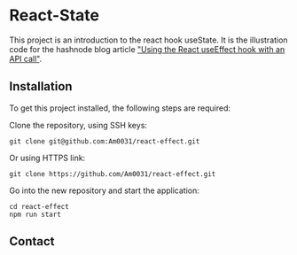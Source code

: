 # React-State

This project is an introduction to the react hook useState.
It is the illustration code for the hashnode blog article ["Using the React useEffect hook with an API call"]().

## Installation

To get this project installed, the following steps are required:

Clone the repository, using SSH keys:

```
git clone git@github.com:Am0031/react-effect.git
```

Or using HTTPS link:

```
git clone https://github.com/Am0031/react-effect.git
```

Go into the new repository and start the application:

```
cd react-effect
npm run start
```

## Contact
